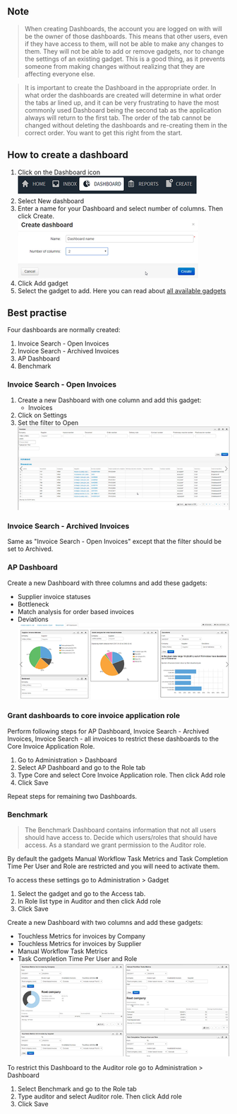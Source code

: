 ## **Note**

>When creating Dashboards, the account you are logged on with will be the owner of those dashboards. This means that other users, even if they have access to them, will not be able to make any changes to them. They will not be able to add or remove gadgets, nor to change the settings of an existing gadget. This is a good thing, as it prevents someone from making changes without realizing that they are affecting everyone else.

>It is important to create the Dashboard in the appropriate order. In what order the dashboards are created will determine in what order the tabs ar lined up, and it can be very frustrating to have the most commonly used Dashboard being the second tab as the application always will return to the first tab. The order of the tab cannot be changed without deleting the dashboards and re-creating them in the correct order. You want to get this right from the start.

## **How to create a dashboard**

1. Click on the Dashboard icon 
![](../../images/Dashboard_icon.png)
2. Select New dashboard
3. Enter a name for your Dashboard and select number of columns. Then click Create.
![](../../images/Create_dashboard.png)
4. Click Add gadget
5. Select the gadget to add. Here you can read about [all available gadgets](https://success.mediusflow.com/documentation/administration_guide/administration_pages/gadget/)

## **Best practise**

Four dashboards are normally created: 
1. Invoice Search - Open Invoices
2. Invoice Search - Archived Invoices
3. AP Dashboard 
4. Benchmark

### Invoice Search - Open Invoices

1. Create a new Dashboard with one column and add this gadget: 
   - Invoices
2. Click on Settings 
3. Set the filter to Open
![](../../images/Invoice_search_open.png)

### Invoice Search - Archived Invoices

Same as "Invoice Search - Open Invoices" except that the filter should be set to Archived.

### AP Dashboard

Create a new Dashboard with three columns and add these gadgets:
- Supplier invoice statuses
- Bottleneck
- Match analysis for order based invoices
- Deviations
![](../../images/AP_dashboard.png)

### Grant dashboards to core invoice application role

Perform following steps for AP Dashboard, Invoice Search - Archived Invoices, Invoice Search - all invoices to restrict these dashboards to the Core Invoice Application Role.
1. Go to Administration > Dashboard
2. Select AP Dashboard and go to the Role tab
3. Type Core and select Core Invoice Application role. Then click Add role
4. Click Save

Repeat steps for remaining two Dashboards. 

### Benchmark

>The Benchmark Dashboard contains information that not all users should have access to. Decide which users/roles that should have access. As a standard we grant permission to the Auditor role.

By default the gadgets Manual Workflow Task Metrics and Task Completion Time Per User and Role are restricted and you will need to activate them.

To access these settings go to Administration > Gadget
1. Select the gadget and go to the Access tab.
2. In Role list type in Auditor and then click Add role 
3. Click Save

Create a new Dashboard with two columns and add these gadgets:
- Touchless Metrics for invoices by Company
- Touchless Metrics for invoices by Supplier
- Manual Workflow Task Metrics
- Task Completion Time Per User and Role
![](../../images/Benchmark_dashboard.png)

To restrict this Dashboard to the Auditor role go to Administration > Dashboard
1. Select Benchmark and go to the Role tab
2. Type auditor and select Auditor role. Then click Add role
3. Click Save


